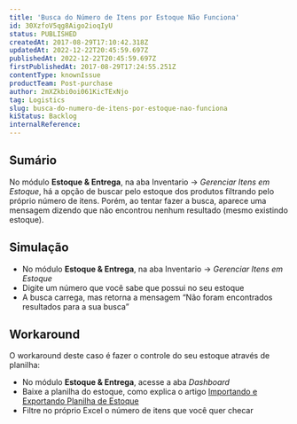 ```yaml
---
title: 'Busca do Número de Itens por Estoque Não Funciona'
id: 30XzfoV5qg8Aigo2ioqIyU
status: PUBLISHED
createdAt: 2017-08-29T17:10:42.318Z
updatedAt: 2022-12-22T20:45:59.697Z
publishedAt: 2022-12-22T20:45:59.697Z
firstPublishedAt: 2017-08-29T17:24:55.251Z
contentType: knownIssue
productTeam: Post-purchase
author: 2mXZkbi0oi061KicTExNjo
tag: Logistics
slug: busca-do-numero-de-itens-por-estoque-nao-funciona
kiStatus: Backlog
internalReference: 
---
```


## Sumário

No módulo __Estoque & Entrega__, na aba Inventario -> *Gerenciar Itens em Estoque*, há a opção de buscar pelo estoque dos produtos filtrando pelo próprio número de itens. Porém, ao tentar fazer a busca, aparece uma mensagem dizendo que não encontrou nenhum resultado (mesmo existindo estoque).


## Simulação

- No módulo __Estoque & Entrega__, na aba Inventario -> *Gerenciar Itens em Estoque*
- Digite um número que você sabe que possui no seu estoque
- A busca carrega, mas retorna a mensagem “Não foram encontrados resultados para a sua busca”

## Workaround

O workaround deste caso é fazer o controle do seu estoque através de planilha:
- No módulo __Estoque & Entrega__, acesse a aba *Dashboard*
- Baixe a planilha do estoque, como explica o artigo [Importando e Exportando Planilha de Estoque](https://help.vtex.com/pt/tutorial/importando-e-exportando-planilha-de-estoque)
- Filtre no próprio Excel o número de itens que você quer checar

